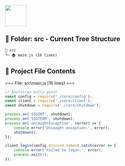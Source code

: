 <img src="https://banes-lab.com/assets/images/banes_lab/700px_Main_Animated.gif" width="70" />

## 📂 Folder: src - Current Tree Structure
```
📂 src
└─ 🏠 main.js (16 lines)
```

## 📄 Project File Contents


=== File: src\main.js (16 lines) ===

```javascript
// Bootstrap entry point
const config = require('./core/config');
const client = require('./core/client');
const shutdown = require('./core/shutdown');

process.on('SIGINT', shutdown);
process.on('SIGTERM', shutdown);
process.on('uncaughtException', (error) => {
    console.error('Uncaught exception:', error);
    shutdown();
});

client.login(config.discord.token).catch(error => {
    console.error('Failed to login:', error);
    process.exit(1);
});
```
